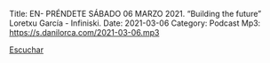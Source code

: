 Title: EN- PRÉNDETE SÁBADO 06 MARZO 2021. “Building the future” Loretxu García - Infiniski.
Date: 2021-03-06
Category: Podcast
Mp3: https://s.danilorca.com/2021-03-06.mp3

<a href="https://s.danilorca.com/2021-03-06.mp3" type="audio/mpeg">
Escuchar
</a>
